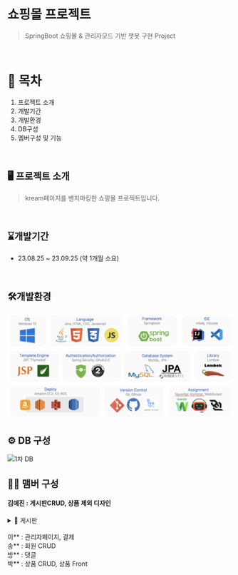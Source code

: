 # 쇼핑몰 프로젝트
> SpringBoot 쇼핑몰 & 관리자모드 기반 챗봇 구현 Project
<br>

# 📍 목차
1. 프로젝트 소개
2. 개발기간
3. 개발환경
4. DB구성
5. 멤버구성 및 기능
<br>

## 🖥️ 프로젝트 소개
> kream페이지를 밴치마킹한 쇼핑몰 프로젝트입니다.
<br>

## ⌛️개발기간
* 23.08.25 ~ 23.09.25 (약 1개월 소요)
<br>

## 🛠️개발환경
![개발환경](techskill.png)

## ⚙️ DB 구성
<img width="608" alt="1차 DB" src="https://github.com/anna1843/ClothKeeper/assets/133622218/ba7213ca-d8fa-4757-8203-1c51a8918652">

## 🏃‍♀️ 맴버 구성
#### 김예진 : 게시판CRUD, 상품 제외 디자인

<details>
<summary>📝 게시판</summary>
  <ul>
    <li>작성하기</li>
    <img width="439" alt="image" src="https://github.com/anna1843/ClothKeeper_TeamProject/assets/133622218/4ca985ef-8b54-4cb0-9a8e-0b807922249c">
    <li>수정하기</li>
    <img width="439" alt="image" src="https://github.com/anna1843/ClothKeeper_TeamProject/assets/133622218/371e8a5b-0548-410c-b650-328aad9d95d7">
    <li>상세보기</li>
    <img width="510" alt="image" src="https://github.com/anna1843/ClothKeeper_TeamProject/assets/133622218/f6493851-dd31-4a30-bd54-2bfb9b9a452c">
    <li>목록보기</li>
    <img width="612" alt="image" src="https://github.com/anna1843/ClothKeeper_TeamProject/assets/133622218/1480fce9-6953-4102-bcac-be90f0fd31d4">
    <li>공지사항 카테고리 목록</li>
    <img width="642" alt="스크린샷 2023-11-22 오전 11 25 38" src="https://github.com/anna1843/ClothKeeper_TeamProject/assets/133622218/a0db160e-c0a7-49b9-b107-3a34975e7d7a">
</details>

<br>
이** : 관리자페이지, 결제
<br>
송** : 회원 CRUD
<br>
방** : 댓글
<br>
박** : 상품 CRUD, 상품 Front
